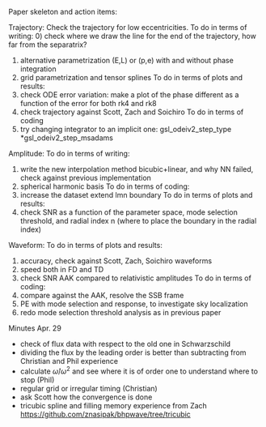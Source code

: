 Paper skeleton and action items:

Trajectory: 
Check the trajectory for low eccentricities.
To do in terms of writing: 
0) check where we draw the line for the end of the trajectory, how far from the separatrix?
1) alternative parametrization (E,L) or (p,e) with and without phase integration
2) grid parametrization and tensor splines
To do in terms of plots and results: 
3) check ODE error variation: make a plot of the phase different as a function of the error for both rk4 and rk8
4) check trajectory against Scott, Zach and Soichiro
To do in terms of coding
5) try changing integrator to an implicit one: gsl_odeiv2_step_type *gsl_odeiv2_step_msadams

Amplitude: 
To do in terms of writing: 
1) write the new interpolation method bicubic+linear, and why NN failed, check against previous implementation
2) spherical harmonic basis
To do in terms of coding:
3) increase the dataset extend lmn boundary
To do in terms of plots and results: 
4) check SNR as a function of the parameter space, mode selection threshold, and radial index n (where to place the boundary in the radial index)

Waveform:
To do in terms of plots and results: 
1) accuracy, check against Scott, Zach, Soichiro waveforms
2) speed both in FD and TD
3) check SNR AAK compared to relativistic amplitudes
To do in terms of coding:
3) compare against the AAK, resolve the SSB frame
4) PE with mode selection and response, to investigate sky localization
5) redo mode selection threshold analysis as in previous paper

Minutes Apr. 29
- check of flux data with respect to the old one in Schwarzschild
- dividing the flux by the leading order is better than subtracting from Christian and Phil experience 
- calculate $\dot \omega / \omega^2$ and see where it is of order one to understand where to stop (Phil)
- regular grid or irregular timing (Christian)
- ask Scott how the convergence is done
- tricubic spline and filling memory experience from Zach https://github.com/znasipak/bhpwave/tree/tricubic
